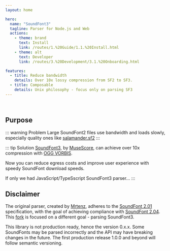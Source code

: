 ```yaml
---
layout: home

hero:
  name: "SoundFont3"
  tagline: Parser for Node.js and Web
  actions:
    - theme: brand
      text: Install
      link: /routes/1.%20Guide/1.1.%20Install.html
    - theme: alt
      text: Developer
      link: /routes/3.%20Development/3.1.%20Onboarding.html

features:
  - title: Reduce bandwidth
    details: Over 10x lossy compression from SF2 to SF3.
  - title: Composable
    details: Unix philosophy - focus only on parsing SF3
---
```


&nbsp;

## Purpose
::: warning Problem
Large SoundFont2 files use bandwidth and loads slowly, especially quality ones like [salamander.sf2](https://musical-artifacts.com/artifacts/483)
:::

::: tip Solution
[SoundFont3](https://github.com/musescore/sftools), by [MuseScore](https://musescore.org/en), can achieve over 10x compression with [OGG VORBIS](https://xiph.org/vorbis/).

Now you can reduce egress costs and improve user experience with speedy SoundFont download speeds.

If only we had JavaScript/TypeSscript SoundFont3 parser...
:::

## Disclaimer
The original parser, created by [Mrtenz](https://github.com/Mrtenz), adheres to the [SoundFont 2.01](http://www.synthfont.com/SFSPEC21.PDF) specification, with the goal of achieving compliance with [SoundFont 2.04](http://www.synthfont.com/sfspec24.pdf). This [fork](https://github.com/musidi-org/soundfont3) is focused on a different goal - parsing SoundFont3. 

This library is not production ready, hence the version 0.x.x. Some SoundFonts may be parsed incorrectly and the API may have breaking changes in the future. The first production release 1.0.0 and beyond will follow semantic versioning.
